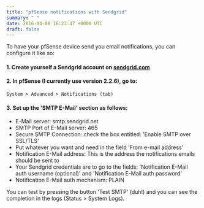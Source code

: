 ```yaml
---
title: "pfSense notifications with Sendgrid"
summary: " "
date: 2016-04-08 16:23:47 +0000 UTC
draft: false
---
```

To have your pfSense device send you email notifications, you can configure it like so:
<h4>1. Create yourself a Sendgrid account on <a href="https://sendgrid.com/">sendgrid.com</a></h4>
<h4>2. In pfSense (I currently use version 2.2.6), go to:</h4>
<pre><code>System &gt; Advanced &gt; Notifications (tab)
</code></pre>
<h4>3. Set up the 'SMTP E-Mail' section as follows:</h4>
<ul>
 	<li>E-Mail server: smtp.sendgrid.net</li>
 	<li>SMTP Port of E-Mail server: 465</li>
 	<li>Secure SMTP Connection: check the box entitled: 'Enable SMTP over SSL/TLS'</li>
 	<li>Put whatever you want and need in the field 'From e-mail address'</li>
 	<li>Notification E-Mail address: This is the address the notifications emails should be sent to</li>
 	<li>Your Sendgrid credentials are to go to the fields: 'Notification E-Mail auth username (optional)' and 'Notification E-Mail auth password'</li>
 	<li>Notification E-Mail auth mechanism: PLAIN</li>
</ul>
You can test by pressing the button 'Test SMTP' (duh!) and you can see the completion in the logs (Status &gt; System Logs).
